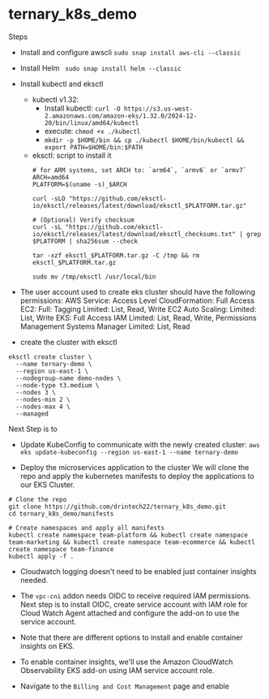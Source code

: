 # ternary_k8s_demo

Steps
- Install and configure awscli `sudo snap install aws-cli --classic`
- Install Helm ` sudo snap install helm --classic`
- Install kubectl and eksctl 
  - kubectl v1.32: 
    - Install kubectl: `curl -O https://s3.us-west-2.amazonaws.com/amazon-eks/1.32.0/2024-12-20/bin/linux/amd64/kubectl`
    - execute: `chmod +x ./kubectl`
    - `mkdir -p $HOME/bin && cp ./kubectl $HOME/bin/kubectl && export PATH=$HOME/bin:$PATH`
  - eksctl: script to install it
    ```
    # for ARM systems, set ARCH to: `arm64`, `armv6` or `armv7`
    ARCH=amd64
    PLATFORM=$(uname -s)_$ARCH

    curl -sLO "https://github.com/eksctl-io/eksctl/releases/latest/download/eksctl_$PLATFORM.tar.gz"

    # (Optional) Verify checksum
    curl -sL "https://github.com/eksctl-io/eksctl/releases/latest/download/eksctl_checksums.txt" | grep $PLATFORM | sha256sum --check

    tar -xzf eksctl_$PLATFORM.tar.gz -C /tmp && rm eksctl_$PLATFORM.tar.gz

    sudo mv /tmp/eksctl /usr/local/bin
    ```

- The user account used to create eks cluster should have the following permissions:
    AWS Service:	    Access Level
    CloudFormation:	    Full Access
    EC2:	            Full: Tagging Limited: List, Read, Write
    EC2 Auto Scaling:	Limited: List, Write
    EKS:	            Full Access
    IAM	Limited:        List, Read, Write, Permissions Management
    Systems Manager	    Limited: List, Read

- create the cluster with eksctl
```
eksctl create cluster \
  --name ternary-demo \
  --region us-east-1 \
  --nodegroup-name demo-nodes \
  --node-type t3.medium \
  --nodes 3 \
  --nodes-min 2 \
  --nodes-max 4 \
  --managed
```

Next Step is to 
- Update KubeConfig to communicate with the newly created cluster: `aws eks update-kubeconfig --region us-east-1 --name ternary-demo`

- Deploy the microservices application to the cluster
We will clone the repo and apply the kubernetes manifests to deploy the applications to our EKS Cluster.
```
# Clone the repo
git clone https://github.com/drintech22/ternary_k8s_demo.git
cd ternary_k8s_demo/manifests

# Create namespaces and apply all manifests 
kubectl create namespace team-platform && kubectl create namespace team-marketing && kubectl create namespace team-ecommerce && kubectl create namespace team-finance
kubectl apply -f .
```

- Cloudwatch logging doesn't need to be enabled just container insights needed.

- The  `vpc-cni` addon needs OIDC to receive required IAM permissions. Next step is to install OIDC, create service account with IAM role for Cloud Watch Agent attached and configure the add-on to use the service account. 

- Note that there are different options to install and enable container insights on EKS.
- To enable container insights, we'll use the Amazon CloudWatch Observability EKS add-on using IAM service account role.
- Navigate to the `Billing and Cost Management` page and enable 
